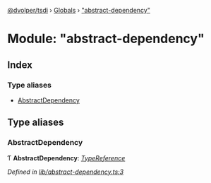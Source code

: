 [@dvolper/tsdi](../README.md) › [Globals](../globals.md) › ["abstract-dependency"](_abstract_dependency_.md)

# Module: "abstract-dependency"

## Index

### Type aliases

* [AbstractDependency](_abstract_dependency_.md#abstractdependency)

## Type aliases

###  AbstractDependency

Ƭ **AbstractDependency**: *[TypeReference](../interfaces/_type_reference_.typereference.md)*

*Defined in [lib/abstract-dependency.ts:3](https://github.com/DavidVollmers/typescript-dependency-injection/blob/b0a5e90/packages/tsdi/lib/abstract-dependency.ts#L3)*
